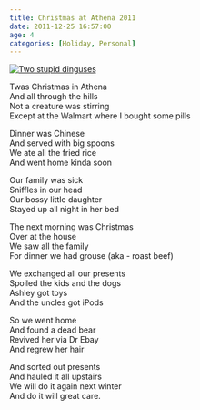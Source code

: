 ```yaml
---
title: Christmas at Athena 2011
date: 2011-12-25 16:57:00
age: 4
categories: [Holiday, Personal]
---
```

[<img src="https://lh3.googleusercontent.com/CwCnnpRTPXqOqpTvjQNG5H3o4gTf7h4c3Fq86RdevqbBek91X7MyALEVvGG4sQXdiQBZvVPYtqWcaH_usonOgGQgTlyugT2CaWaPnMYLvyg=w293-h220" alt="Two stupid dinguses" class="wyseguys-album"/>](https://get.google.com/albumarchive/108001626876662627571/album/AF1QipNqrkGmXFzzSoprtgrx3c63GB2s3VPvRJJuyXly?source=pwa&authKey=CJKRxdGrppbKhgE)

Twas Christmas in Athena<br />
And all through the hills<br />
Not a creature was stirring<br />
Except at the Walmart where I bought some pills

Dinner was Chinese<br />
And served with big spoons<br />
We ate all the fried rice<br />
And went home kinda soon

Our family was sick<br />
Sniffles in our head<br />
Our bossy little daughter<br />
Stayed up all night in her bed

The next morning was Christmas<br />
Over at the house<br />
We saw all the family<br />
For dinner we had grouse (aka - roast beef)

We exchanged all our presents<br />
Spoiled the kids and the dogs<br />
Ashley got toys<br />
And the uncles got iPods

So we went home<br />
And found a dead bear<br />
Revived her via Dr Ebay<br />
And regrew her hair

And sorted out presents<br />
And hauled it all upstairs<br />
We will do it again next winter<br />
And do it will great care.